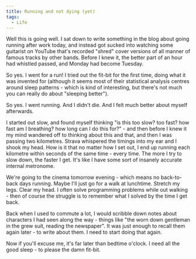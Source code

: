 ```yaml
---
title: Running and not dying (yet)
tags:
  - Life
---
```


Well this is going well. I sat down to write something in the blog about going running after work today, and instead got sucked into watching some guitarist on YouTube that's recorded "shred" cover versions of all manner of famous tracks by other bands. Before I knew it, the better part of an hour had whistled passed, and Monday had become Tuesday.

So yes. I went for a run! I tried out the fit-bit for the first time, doing what it was invented for (although it seems most of their statistical analysis centres around sleep patterns - which is kind of interesting, but there's not much you can really do about "sleeping better").

So yes. I went running. And I didn't die. And I felt much better about myself afterwards.

I started out slow, and found myself thinking "is this too slow? too fast? how fast am I breathing? how long can I do this for?" - and then before I knew it my mind wandered off to thinking about this and that, and then I was passing two kilometres. Strava whispered the timings into my ear and I shook my head. How is it that no matter how I set out, I end up running each kilometre within seconds of the same time - every time. The more I try to slow down, the faster I get. It's like I have some sort of insanely accurate internal metronome.

We're going to the cinema tomorrow evening - which means no back-to-back days running. Maybe I'll just go for a walk at lunchtime. Stretch my legs. Clear my head. I often solve programming problems while out walking - then of course the struggle is to remember what I solved by the time I get back.

Back when I used to commute a lot, I would scribble down notes about characters I had seen along the way - things like "the worn down gentleman in the grew suit, reading the newspaper". It was just enough to recall them again later - to write about them. I need to start doing that again.

Now if you'll excuse me, it's far later than bedtime o'clock. I need all the good sleep - to please the damn fit-bit.